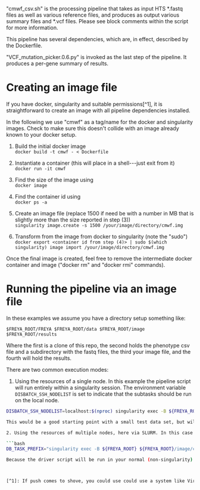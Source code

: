 
"cmwf_csv.sh" is the processing pipeline that takes as input HTS
*.fastq files as well as various reference files, and produces as
output various summary files and *.vcf files. Please see block
comments within the script for more information.

This pipeline has several dependencies, which are, in effect,
described by the Dockerfile.

"VCF_mutation_picker.0.6.py" is invoked as the last step of the
pipeline. It produces a per-gene summary of results.


Creating an image file
======================

If you have docker, singularity and suitable permissions[^1], it is straightforward to
create an image with all pipeline dependencies installed.

In the following we
use "cmwf" as a tag/name for the docker and singularity images. Check
to make sure this doesn't collide with an image already known to your
docker setup.

1. Build the initial docker image\
`docker build -t cmwf - < Dockerfile`

2. Instantiate a container (this will place in a shell---just exit from it)\
`docker run -it cmwf`

3. Find the size of the image using\
`docker image`

4. Find the container id using\
`docker ps -a`

5. Create an image file (replace 1500 if need be with a number in MB that is slightly more than the size reported in step (3))\
`singularity image.create -s 1500 /your/image/directory/cmwf.img`

6. Transform from the image from docker to singularity (note the "sudo")
`docker export <container id from step (4)> | sudo $(which singularity) image import /your/image/directory/cmwf.img`

Once the final image is created, feel free to remove the intermediate docker container and image ("docker rm" and "docker rmi" commands).


Running the pipeline via an image file
======================================

In these examples we assume you have a directory setup something like:

`$FREYA_ROOT/FREYA
$FREYA_ROOT/data
$FREYA_ROOT/image
$FREYA_ROOT/results`

Where the first is a clone of this repo, the second holds the phenotype csv file and a subdirectory with the fastq files, the third your image file, and the fourth will hold the results.

There are two common execution modes:

1. Using the resources of a single node. In this example the pipeline script will run entirely within a singularity session. The environment variable `DISBATCH_SSH_NODELIST` is set to indicate that the subtasks should be run on the local node.

```bash
DISBATCH_SSH_NODELIST=localhost:$(nproc) singularity exec -B ${FREYA_ROOT} ${FREYA_ROOT}/image/cmwf.img bash ${FREYA_ROOT}/FREYA/cmwf_csv.sh ${FREYA_ROOT}/data/phenotype.csv ${FREYA_ROOT}/data/fastqs ${FREYA_ROOT}/results```

This would be a good starting point with a small test data set, but will take a while with a large one.

2. Using the resources of multiple nodes, here via SLURM. In this case the driver script is run via a SLURM submission script, but each of the pipeline tasks is executed within a singularity session (specified by the environment variable `DB_TASK_PREFIX`) is set to indicate that the subtasks should be run on the local node. The submission script invokes the pipeline driver script using:

```bash
DB_TASK_PREFIX="singularity exec -B ${FREYA_ROOT} ${FREYA_ROOT}/image/cmwf.img " singularity exec -B ${FREYA_ROOT} ${FREYA_ROOT}/image/cmwf.img bash ${FREYA_ROOT}/FREYA/cmwf_csv.sh ${FREYA_ROOT}/data/phenotype.csv ${FREYA_ROOT}/data/fastqs ${FREYA_ROOT}/results```

Because the driver script will be run in your normal (non-singularity) environment via a batch submission script, in this case you must have [disBatch](https://github.com/flatironinstitute/disBatch) installed and in your PATH.



[^1]: If push comes to shove, you could use could use a system like VirtualBox to create a virtual machine with docker, singularity and the appropriate permissions. This VM is needed only to build the image, not to execute it.


